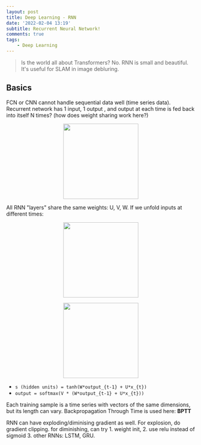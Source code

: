 ```yaml
---
layout: post
title: Deep Learning - RNN
date: '2022-02-04 13:19'
subtitle: Recurrent Neural Network!
comments: true
tags:
    - Deep Learning
---
```


> Is the world all about Transformers? No. RNN is small and beautiful. It's useful for SLAM in image debluring.

## Basics

FCN or CNN cannot handle sequential data well (time series data). Recurrent network has 1 input, 1 output , and output at each time is fed back into itself N times? (how does weight sharing work here?)

<div style="text-align: center;">
<p align="center">
    <figure>
        <img src="https://github.com/user-attachments/assets/5d2a4106-60b5-46d0-9e77-b3176416ea33" height="200" alt=""/>
    </figure>
</p>
</div>

All RNN "layers" share the same weights: U, V, W. If we unfold inputs at different times: 

<div style="text-align: center;">
<p align="center">
    <figure>
        <img src="https://github.com/user-attachments/assets/35add241-e857-4710-8cdb-3d5e057f3972" height="200" alt=""/>
    </figure>
</p>
</div>

<div style="text-align: center;">
<p align="center">
    <figure>
        <img src="https://github.com/user-attachments/assets/fa68f6d1-dc25-40e3-a07e-ae820d8cd657" height="200" alt=""/>
    </figure>
</p>
</div>

- `s (hidden units) = tanh(W*output_{t-1} + U*x_{t})`
- `output = softmax(V * (W*output_{t-1} + U*x_{t}))`

Each training sample is a time series with vectors of the same dimensions, but its length can vary. Backpropagation Through Time is used here: **BPTT**

RNN can have exploding/diminising gradient as well. For explosion, do gradient clipping. for diminishing, can try 1. weight init, 2. use relu instead of sigmoid 3. other RNNs: LSTM, GRU.
